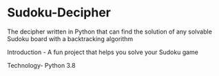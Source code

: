 # Sudoku-Decipher
The decipher written in Python that can find the solution of any solvable Sudoku board with a backtracking algorithm 


Introduction -  A fun project that helps you solve your Sudoku game 



Technology- Python 3.8 

